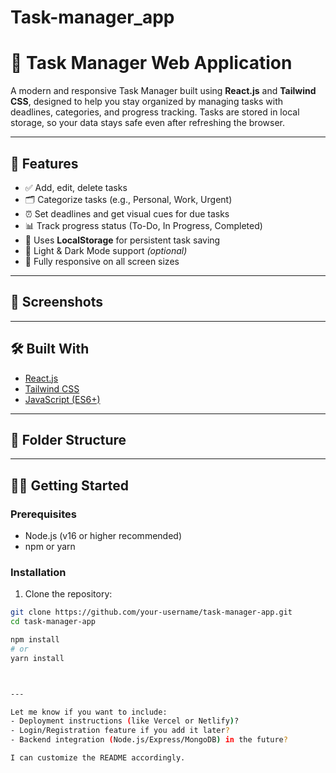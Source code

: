 # Task-manager_app

# 📝 Task Manager Web Application

A modern and responsive Task Manager built using **React.js** and **Tailwind CSS**, designed to help you stay organized by managing tasks with deadlines, categories, and progress tracking. Tasks are stored in local storage, so your data stays safe even after refreshing the browser.

---

## 🚀 Features

- ✅ Add, edit, delete tasks
- 🗂️ Categorize tasks (e.g., Personal, Work, Urgent)
- ⏰ Set deadlines and get visual cues for due tasks
- 📊 Track progress status (To-Do, In Progress, Completed)
- 💾 Uses **LocalStorage** for persistent task saving
- 🌙 Light & Dark Mode support *(optional)*
- 📱 Fully responsive on all screen sizes

---

## 📸 Screenshots



---

## 🛠️ Built With

- [React.js](https://reactjs.org/)
- [Tailwind CSS](https://tailwindcss.com/)
- [JavaScript (ES6+)](https://developer.mozilla.org/en-US/docs/Web/JavaScript)

---

## 📁 Folder Structure


---

## 🧑‍💻 Getting Started

### Prerequisites

- Node.js (v16 or higher recommended)
- npm or yarn

### Installation

1. Clone the repository:

```bash
git clone https://github.com/your-username/task-manager-app.git
cd task-manager-app

npm install
# or
yarn install



---

Let me know if you want to include:
- Deployment instructions (like Vercel or Netlify)?
- Login/Registration feature if you add it later?
- Backend integration (Node.js/Express/MongoDB) in the future?

I can customize the README accordingly.
